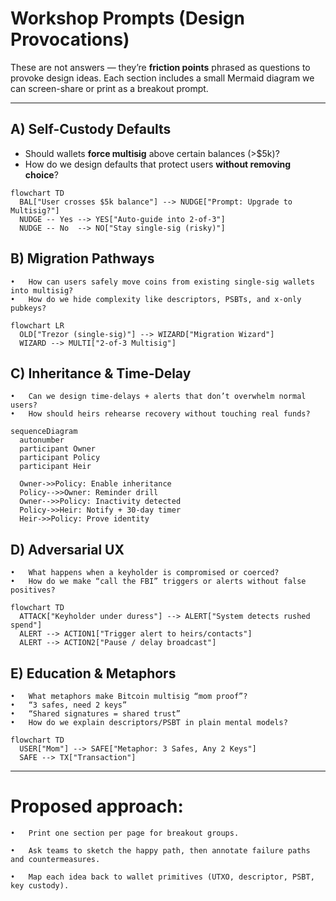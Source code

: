 # Workshop Prompts (Design Provocations)

These are not answers — they’re **friction points** phrased as questions to provoke design ideas.
Each section includes a small Mermaid diagram we can screen-share or print as a breakout prompt.

---

## A) Self-Custody Defaults

- Should wallets **force multisig** above certain balances (>\$5k)?
- How do we design defaults that protect users **without removing choice**?

```mermaid
flowchart TD
  BAL["User crosses $5k balance"] --> NUDGE["Prompt: Upgrade to Multisig?"]
  NUDGE -- Yes --> YES["Auto-guide into 2-of-3"]
  NUDGE -- No  --> NO["Stay single-sig (risky)"]
```
## B) Migration Pathways
	•	How can users safely move coins from existing single-sig wallets into multisig?
	•	How do we hide complexity like descriptors, PSBTs, and x-only pubkeys?

```mermaid
flowchart LR
  OLD["Trezor (single-sig)"] --> WIZARD["Migration Wizard"]
  WIZARD --> MULTI["2-of-3 Multisig"]
```

## C) Inheritance & Time-Delay
	•	Can we design time-delays + alerts that don’t overwhelm normal users?
	•	How should heirs rehearse recovery without touching real funds?

```mermaid
sequenceDiagram
  autonumber
  participant Owner
  participant Policy
  participant Heir

  Owner->>Policy: Enable inheritance
  Policy-->>Owner: Reminder drill
  Owner-->>Policy: Inactivity detected
  Policy->>Heir: Notify + 30-day timer
  Heir->>Policy: Prove identity
```

## D) Adversarial UX
	•	What happens when a keyholder is compromised or coerced?
	•	How do we make “call the FBI” triggers or alerts without false positives?

```mermaid
flowchart TD
  ATTACK["Keyholder under duress"] --> ALERT["System detects rushed spend"]
  ALERT --> ACTION1["Trigger alert to heirs/contacts"]
  ALERT --> ACTION2["Pause / delay broadcast"]
```

## E) Education & Metaphors
	•	What metaphors make Bitcoin multisig “mom proof”?
	•	“3 safes, need 2 keys”
	•	“Shared signatures = shared trust”
	•	How do we explain descriptors/PSBT in plain mental models?

```mermaid
flowchart TD
  USER["Mom"] --> SAFE["Metaphor: 3 Safes, Any 2 Keys"]
  SAFE --> TX["Transaction"]
```

---

# Proposed approach:

	•	Print one section per page for breakout groups.

	•	Ask teams to sketch the happy path, then annotate failure paths and countermeasures.

	•	Map each idea back to wallet primitives (UTXO, descriptor, PSBT, key custody).
